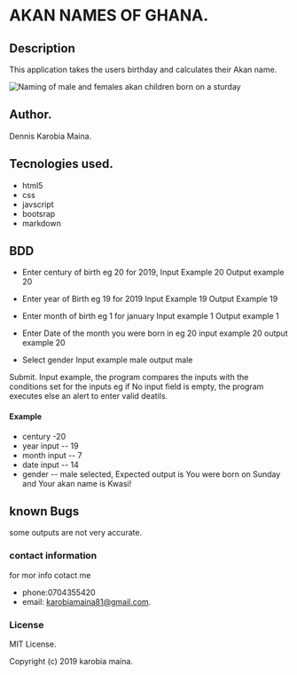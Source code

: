  # AKAN NAMES OF GHANA.
## Description
This application takes the users birthday and calculates their Akan name.

![Naming of male and females akan children born on a sturday](https://encrypted-tbn0.gstatic.com/images?q=tbn:ANd9GcSLjMXi-CxKrwuWO4CakneaE3pvL7UF-awPUDfQ2cseRUoskawycg) 

## Author.
Dennis Karobia Maina.

## Tecnologies used.
* html5
* css
* javscript
* bootsrap
* markdown
## BDD
* Enter century of birth eg 20 for 2019, Input Example 20 Output example 20

* Enter year of Birth eg 19 for 2019 Input Example 19 Output Example 19

* Enter month of birth eg 1 for january Input example 1 Output example 1

* Enter Date of the month you were born in eg 20 input example 20 output example 20

* Select gender Input example male output male

Submit. Input example, the program compares the inputs with the conditions set for the inputs eg if No input field is empty, the program executes else an alert to enter valid deatils.
#### Example
* century -20
* year input -- 19
* month input -- 7
* date input -- 14
* gender -- male selected, Expected output is You      were born on Sunday and Your akan name is Kwasi!
 
 ## known Bugs
 some outputs are not very accurate.
 
 ### contact information
 for mor info cotact me 
  * phone:0704355420
  * email: karobiamaina81@gmail.com.

### License
MIT License.

Copyright (c) 2019 karobia maina.